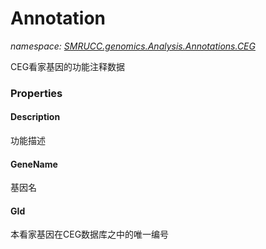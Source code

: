 ﻿# Annotation
_namespace: [SMRUCC.genomics.Analysis.Annotations.CEG](./index.md)_

CEG看家基因的功能注释数据




### Properties

#### Description
功能描述
#### GeneName
基因名
#### GId
本看家基因在CEG数据库之中的唯一编号
